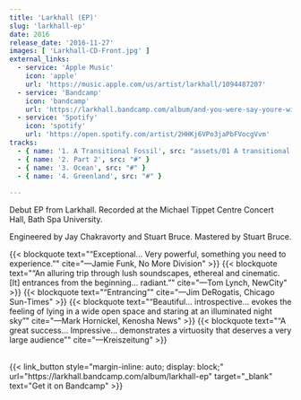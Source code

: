 ```yaml
---
title: 'Larkhall (EP)'
slug: 'larkhall-ep'
date: 2016
release_date: '2016-11-27'
images: [ 'Larkhall-CD-Front.jpg' ]
external_links:
  - service: 'Apple Music'
    icon: 'apple'
    url: 'https://music.apple.com/us/artist/larkhall/1094487207'
  - service: 'Bandcamp'
    icon: 'bandcamp'
    url: 'https://larkhall.bandcamp.com/album/and-you-were-say-youre-with-me-reworked'
  - service: 'Spotify'
    icon: 'spotify'
    url: 'https://open.spotify.com/artist/2HHKj6VPo3jaPbFVocgVvm'
tracks:
  - { name: '1. A Transitional Fossil', src: "assets/01 A transitional fossil.mp3" }
  - { name: '2. Part 2', src: "#" }
  - { name: '3. Ocean', src: "#" }
  - { name: '4. Greenland', src: "#" }
  
---
```


Debut EP from Larkhall. Recorded at the Michael Tippet Centre Concert Hall, Bath Spa University. 

Engineered by Jay Chakravorty and Stuart Bruce. Mastered by Stuart Bruce.

{{< blockquote text="“Exceptional... Very powerful, something you need to experience.”" cite="—Jamie Funk, No More Division" >}}
{{< blockquote text="“An alluring trip through lush soundscapes, ethereal and cinematic. [It] entrances from the beginning… radiant.”" cite="—Tom Lynch, NewCity" >}}
{{< blockquote text="“Entrancing”" cite="—Jim DeRogatis, Chicago Sun-Times" >}}
{{< blockquote text="“Beautiful… introspective… evokes the feeling of lying in a wide open space and staring at an illuminated night sky”" cite="—Mark Hornickel, Kenosha News" >}}
{{< blockquote text="“A great success... Impressive... demonstrates a virtuosity that deserves a very large audience”" cite="—Kreiszeitung" >}}

<br>
{{< link_button 
            style="margin-inline: auto; display: block;"
            url="https://larkhall.bandcamp.com/album/larkhall-ep"
            target="_blank"
            text="Get it on Bandcamp" >}}

